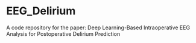 # EEG_Delirium
A code repository for the paper: Deep Learning-Based Intraoperative EEG Analysis for Postoperative Delirium Prediction 
